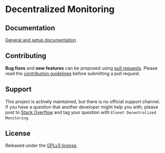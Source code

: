<h1>Decentralized Monitoring</h1>
<h2>Documentation</h2>
<a href="https://elonet.fr/tech/doku.php/open-source_solutions/decentralized_monitoring" target="_blank">General and setup documentation</a>
<h2>Contributing</h2>
<p><strong>Bug fixes</strong> and <strong>new features</strong> can be proposed using <a href="https://github.com/Elonet/Decentralized-Monitoring/pulls" target="_blank">pull requests</a>.
   Please read the <a href="https://github.com/Elonet/Decentralized-Monitoring/blob/master/CONTRIBUTING.md" target="_blank">contribution guidelines</a> before submitting a pull request.
</p>
<h2>Support</h2>
<p>This project is actively maintained, but there is no official support channel.<br>
   If you have a question that another developer might help you with, please post to <a href="http://stackoverflow.com/questions/tagged/Elonet+Decentralized+Monitoring" target="_blank">Stack Overflow</a> and tag your question with <code>Elonet Decentralized Monitoring</code>.
</p>
<h2>License</h2>
<p>Released under the <a href="http://www.gnu.org/licenses/gpl-3.0.en.html" target="_blank">GPLv3 license</a>.</p>
